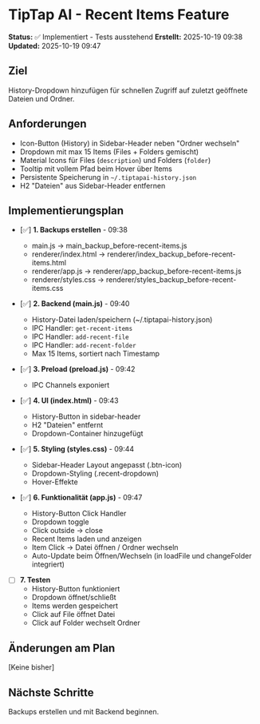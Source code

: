 # TipTap AI - Recent Items Feature

**Status:** ✅ Implementiert - Tests ausstehend
**Erstellt:** 2025-10-19 09:38
**Updated:** 2025-10-19 09:47

## Ziel

History-Dropdown hinzufügen für schnellen Zugriff auf zuletzt geöffnete Dateien und Ordner.

## Anforderungen

- Icon-Button (History) in Sidebar-Header neben "Ordner wechseln"
- Dropdown mit max 15 Items (Files + Folders gemischt)
- Material Icons für Files (`description`) und Folders (`folder`)
- Tooltip mit vollem Pfad beim Hover über Items
- Persistente Speicherung in `~/.tiptapai-history.json`
- H2 "Dateien" aus Sidebar-Header entfernen

## Implementierungsplan

- [✅] **1. Backups erstellen** - 09:38
  - main.js → main_backup_before-recent-items.js
  - renderer/index.html → renderer/index_backup_before-recent-items.html
  - renderer/app.js → renderer/app_backup_before-recent-items.js
  - renderer/styles.css → renderer/styles_backup_before-recent-items.css

- [✅] **2. Backend (main.js)** - 09:40
  - History-Datei laden/speichern (~/.tiptapai-history.json)
  - IPC Handler: `get-recent-items`
  - IPC Handler: `add-recent-file`
  - IPC Handler: `add-recent-folder`
  - Max 15 Items, sortiert nach Timestamp

- [✅] **3. Preload (preload.js)** - 09:42
  - IPC Channels exponiert

- [✅] **4. UI (index.html)** - 09:43
  - History-Button in sidebar-header
  - H2 "Dateien" entfernt
  - Dropdown-Container hinzugefügt

- [✅] **5. Styling (styles.css)** - 09:44
  - Sidebar-Header Layout angepasst (.btn-icon)
  - Dropdown-Styling (.recent-dropdown)
  - Hover-Effekte

- [✅] **6. Funktionalität (app.js)** - 09:47
  - History-Button Click Handler
  - Dropdown toggle
  - Click outside → close
  - Recent Items laden und anzeigen
  - Item Click → Datei öffnen / Ordner wechseln
  - Auto-Update beim Öffnen/Wechseln (in loadFile und changeFolder integriert)

- [ ] **7. Testen**
  - History-Button funktioniert
  - Dropdown öffnet/schließt
  - Items werden gespeichert
  - Click auf File öffnet Datei
  - Click auf Folder wechselt Ordner

## Änderungen am Plan

[Keine bisher]

## Nächste Schritte

Backups erstellen und mit Backend beginnen.
